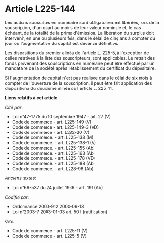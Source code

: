 # Article L225-144

Les actions souscrites en numéraire sont obligatoirement libérées, lors de la souscription, d'un quart au moins de leur
valeur nominale et, le cas échéant, de la totalité de la prime d'émission. La libération du surplus doit intervenir, en une
ou plusieurs fois, dans le délai de cinq ans à compter du jour où l'augmentation du capital est devenue définitive. 

Les dispositions du premier alinéa de l'article L. 225-5, à l'exception de celles relatives à la liste des souscripteurs,
sont applicables. Le retrait des fonds provenant des souscriptions en numéraire peut être effectué par un mandataire de la
société après l'établissement du certificat du dépositaire. 

Si l'augmentation de capital n'est pas réalisée dans le délai de six mois à compter de l'ouverture de la souscription, il
peut être fait application des dispositions du deuxième alinéa de l'article L. 225-11.

**Liens relatifs à cet article**

_Cité par_:

  - Loi n°47-1775 du 10 septembre 1947 - art. 27 (V)
  - Code de commerce - art. L225-149 (V)
  - Code de commerce - art. L225-149-3 (VD)
  - Code de commerce - art. L232-20 (V)
  - Code de commerce. - art. L225-138 (M)
  - Code de commerce. - art. L225-138-1 (V)
  - Code de commerce. - art. L225-155 (Ab)
  - Code de commerce. - art. L225-163 (Ab)
  - Code de commerce. - art. L225-178 (VD)
  - Code de commerce. - art. L225-188 (Ab)
  - Code de commerce. - art. L228-96 (Ab)

_Anciens textes_:

  - Loi n°66-537 du 24 juillet 1966 - art. 191 (Ab)

_Codifié par_:

  - Ordonnance 2000-912 2000-09-18
  - Loi n°2003-7 2003-01-03 art. 50 I (ratification)

_Cite_:

  - Code de commerce - art. L225-11 (V)
  - Code de commerce - art. L225-5 (V)
